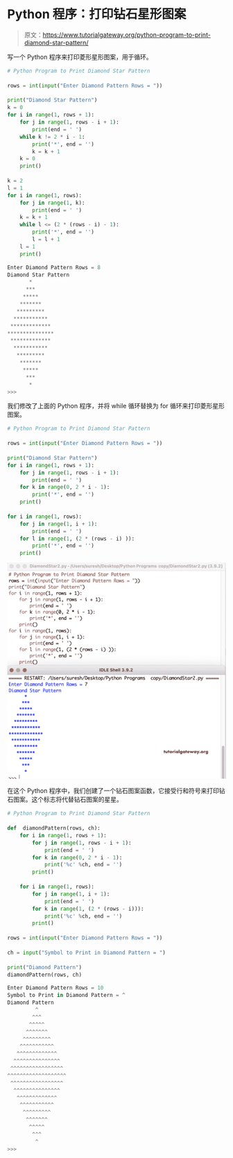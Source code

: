 # Python 程序：打印钻石星形图案

> 原文：<https://www.tutorialgateway.org/python-program-to-print-diamond-star-pattern/>

写一个 Python 程序来打印菱形星形图案，用于循环。

```py
# Python Program to Print Diamond Star Pattern

rows = int(input("Enter Diamond Pattern Rows = "))

print("Diamond Star Pattern") 
k = 0
for i in range(1, rows + 1):
    for j in range(1, rows - i + 1):
        print(end = ' ')
    while k != 2 * i - 1:
        print('*', end = '')
        k = k + 1
    k = 0
    print()

k = 2
l = 1
for i in range(1, rows):
    for j in range(1, k):
        print(end = ' ')
    k = k + 1
    while l <= (2 * (rows - i) - 1):
        print('*', end = '')
        l = l + 1
    l = 1
    print()
```

```py
Enter Diamond Pattern Rows = 8
Diamond Star Pattern
       *
      ***
     *****
    *******
   *********
  ***********
 *************
***************
 *************
  ***********
   *********
    *******
     *****
      ***
       *
>>> 
```

我们修改了上面的 Python 程序，并将 while 循环替换为 for 循环来打印菱形星形图案。

```py
# Python Program to Print Diamond Star Pattern

rows = int(input("Enter Diamond Pattern Rows = "))

print("Diamond Star Pattern") 
for i in range(1, rows + 1):
    for j in range(1, rows - i + 1):
        print(end = ' ')
    for k in range(0, 2 * i - 1):
        print('*', end = '')
    print()

for i in range(1, rows):
    for j in range(1, i + 1):
        print(end = ' ')
    for l in range(1, (2 * (rows - i) )):
        print('*', end = '')
    print()
```

![Python Program to Print Diamond Star Pattern 2](img/06822cc2171710e99678e6203bd4ef95.png)

在这个 Python 程序中，我们创建了一个钻石图案函数，它接受行和符号来打印钻石图案。这个标志将代替钻石图案的星星。

```py
# Python Program to Print Diamond Star Pattern

def  diamondPattern(rows, ch):
    for i in range(1, rows + 1):
        for j in range(1, rows - i + 1):
            print(end = ' ')
        for k in range(0, 2 * i - 1):
            print('%c' %ch, end = '')
        print()

    for i in range(1, rows):
        for j in range(1, i + 1):
            print(end = ' ')
        for k in range(1, (2 * (rows - i))):
            print('%c' %ch, end = '')
        print()

rows = int(input("Enter Diamond Pattern Rows = "))

ch = input("Symbol to Print in Diamond Pattern = ")

print("Diamond Pattern")
diamondPattern(rows, ch)
```

```py
Enter Diamond Pattern Rows = 10
Symbol to Print in Diamond Pattern = ^
Diamond Pattern
         ^
        ^^^
       ^^^^^
      ^^^^^^^
     ^^^^^^^^^
    ^^^^^^^^^^^
   ^^^^^^^^^^^^^
  ^^^^^^^^^^^^^^^
 ^^^^^^^^^^^^^^^^^
^^^^^^^^^^^^^^^^^^^
 ^^^^^^^^^^^^^^^^^
  ^^^^^^^^^^^^^^^
   ^^^^^^^^^^^^^
    ^^^^^^^^^^^
     ^^^^^^^^^
      ^^^^^^^
       ^^^^^
        ^^^
         ^
>>> 
```